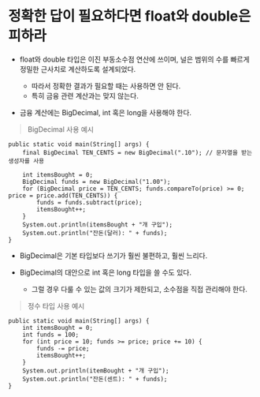 # 정확한 답이 필요하다면 float와 double은 피하라

* float와 double 타입은 이진 부동소수점 연산에 쓰이며, 널은 범위의 수를 빠르게 정밀한 근사치로 계산하도록 설계되었다.
  * 따라서 정확한 결과가 필요할 때는 사용하면 안 된다. 
  * 특히 금융 관련 계산과는 맞지 않는다.
  
* 금융 계산에는 BigDecimal, int 혹은 long을 사용해야 한다.

> BigDecimal 사용 예시
```
public static void main(String[] args) {
    final BigDecimal TEN_CENTS = new BigDecimal(".10"); // 문자열을 받는 생성자를 사용
    
    int itemsBought = 0;
    BigDecimal funds = new BigDecimal("1.00");
    for (BigDecimal price = TEN_CENTS; funds.compareTo(price) >= 0; price = price.add(TEN_CENTS)) {
        funds = funds.subtract(price);
        itemsBought++;
    }
    System.out.println(itemsBought + "개 구입");
    System.out.println("잔돈(달러): " + funds);
}
```

* BigDecimal은 기본 타입보다 쓰기가 훨씬 불편하고, 훨씬 느리다.

* BigDecimal의 대안으로 int 혹은 long 타입을 쓸 수도 있다.
  * 그럴 경우 다룰 수 있는 값의 크기가 제한되고, 소수점을 직접 관리해야 한다.

> 정수 타입 사용 예시
```
public static void main(String[] args) {
    int itemsBought = 0;
    int funds = 100;
    for (int price = 10; funds >= price; price += 10) {
        funds -= price;
        itemsBought++;
    }
    System.out.println(itemBought + "개 구입");
    System.out.println("잔돈(센트): " + funds);
}
```